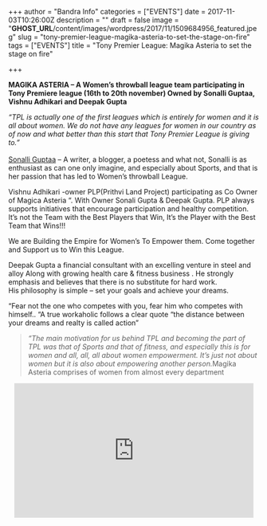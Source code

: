 +++
author = "Bandra Info"
categories = ["EVENTS"]
date = 2017-11-03T10:26:00Z
description = ""
draft = false
image = "__GHOST_URL__/content/images/wordpress/2017/11/1509684956_featured.jpeg"
slug = "tony-premier-league-magika-asteria-to-set-the-stage-on-fire"
tags = ["EVENTS"]
title = "Tony Premier League:  Magika Asteria to set the stage on fire"

+++


<p dir="auto"><strong>MAGIKA ASTERIA &#8211; A Women&#8217;s throwball league team participating in Tony Premiere league (16th to 20th november) Owned by Sonalli Guptaa, Vishnu Adhikari and Deepak Gupta </p>
<p></strong></p>
<p><em>&#8220;TPL is actually one of the first leagues which is entirely for women and it is all about women. We do not have any leagues for women in our country as of now and what better than this start that Tony Premier League is giving to.&#8221; <br /></em><br /><a href="httpss://www.facebook.com/sonaliamitgupta?fref=mentions" target="_blank">Sonalli Guptaa</a> &#8211; A writer, a blogger, a poetess and what not, Sonalli is as enthusiast as can one only imagine, and especially about Sports, and that is her passion that has led to Women&#8217;s throwball League.</p>
<p dir="auto">Vishnu Adhikari -owner  PLP(Prithvi Land Project)  participating as Co Owner of Magica Asteria “. With Owner Sonali Gupta &amp; Deepak Gupta. PLP always supports initiatives that encourage participation and healthy competition. It&#8217;s not the Team with the Best Players that Win, It&#8217;s the Player with the Best Team that Wins!!!</p>
<p>We are Building the Empire for Women&#8217;s To Empower them. Come together and Support us to Win this League.</p>
<p dir="auto">Deepak Gupta a  financial consultant with an  excelling venture in steel and alloy Along with growing health care &amp; fitness business . He strongly emphasis and believes that there is no substitute for hard work. <br />His philosophy is simple &#8211; set your goals and achieve your dreams. </p>
<p dir="auto">“Fear not the one who competes with you, fear him who competes with himself.. “A true workaholic follows a clear quote “the distance between your dreams and realty is called action”</p>
<blockquote><p><em>&#8220;The main motivation for us behind TPL and becoming the part of TPL was that of Sports and that of fitness, and especially this is for women and all, all, all about women empowerment. It’s just not about women but it is also about empowering another person.</em>Magika Asteria comprises of women from almost every department&nbsp;</p></blockquote>
<div class="video-container" style="clear: both; text-align: center;"><iframe width="480" height="270" src="https://www.youtube.com/embed/0dOpfqlPdLU?feature=oembed" frameborder="0" gesture="media" allowfullscreen></iframe></div>




